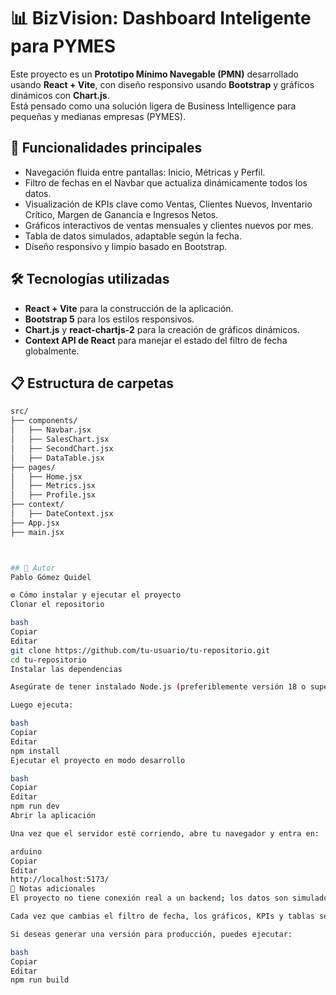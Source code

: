 # 📊 BizVision: Dashboard Inteligente para PYMES

Este proyecto es un **Prototipo Mínimo Navegable (PMN)** desarrollado usando **React + Vite**, con diseño responsivo usando **Bootstrap** y gráficos dinámicos con **Chart.js**.  
Está pensado como una solución ligera de Business Intelligence para pequeñas y medianas empresas (PYMES).

## 🚀 Funcionalidades principales

- Navegación fluida entre pantallas: Inicio, Métricas y Perfil.
- Filtro de fechas en el Navbar que actualiza dinámicamente todos los datos.
- Visualización de KPIs clave como Ventas, Clientes Nuevos, Inventario Crítico, Margen de Ganancia e Ingresos Netos.
- Gráficos interactivos de ventas mensuales y clientes nuevos por mes.
- Tabla de datos simulados, adaptable según la fecha.
- Diseño responsivo y limpio basado en Bootstrap.

## 🛠️ Tecnologías utilizadas

- **React + Vite** para la construcción de la aplicación.
- **Bootstrap 5** para los estilos responsivos.
- **Chart.js** y **react-chartjs-2** para la creación de gráficos dinámicos.
- **Context API de React** para manejar el estado del filtro de fecha globalmente.

## 📋 Estructura de carpetas

```bash
src/
├── components/
│   ├── Navbar.jsx
│   ├── SalesChart.jsx
│   ├── SecondChart.jsx
│   ├── DataTable.jsx
├── pages/
│   ├── Home.jsx
│   ├── Metrics.jsx
│   ├── Profile.jsx
├── context/
│   ├── DateContext.jsx
├── App.jsx
├── main.jsx



## 🧠 Autor
Pablo Gómez Quidel

⚙️ Cómo instalar y ejecutar el proyecto
Clonar el repositorio

bash
Copiar
Editar
git clone https://github.com/tu-usuario/tu-repositorio.git
cd tu-repositorio
Instalar las dependencias

Asegúrate de tener instalado Node.js (preferiblemente versión 18 o superior).

Luego ejecuta:

bash
Copiar
Editar
npm install
Ejecutar el proyecto en modo desarrollo

bash
Copiar
Editar
npm run dev
Abrir la aplicación

Una vez que el servidor esté corriendo, abre tu navegador y entra en:

arduino
Copiar
Editar
http://localhost:5173/
💬 Notas adicionales
El proyecto no tiene conexión real a un backend; los datos son simulados dinámicamente en el frontend.

Cada vez que cambias el filtro de fecha, los gráficos, KPIs y tablas se actualizan automáticamente simulando diferentes períodos de tiempo.

Si deseas generar una versión para producción, puedes ejecutar:

bash
Copiar
Editar
npm run build

